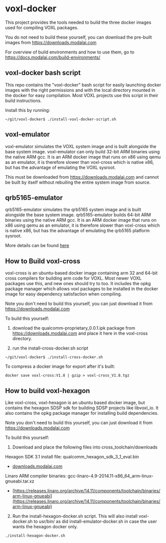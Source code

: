 # voxl-docker

This project provides the tools needed to build the three docker images used for compiling VOXL packages.

You do not need to build these yourself, you can download the pre-built images from https://downloads.modalai.com

For overview of build environments and how to use them, go to https://docs.modalai.com/build-environments/



## voxl-docker bash script

This repo contains the "voxl-docker" bash script for easily launching docker images with the right permissions and with the local directory mounted in the docker for easy compilation. Most VOXL projects use this script in their build instructions.

Install this by running:

```
~/git/voxl-docker$ ./install-voxl-docker-script.sh
```


## voxl-emulator

voxl-emulator simulates the VOXL system image and is built alongside the base system image. voxl-emulator can only build 32-bit ARM binaries using the native ARM gcc. It is an ARM docker image that runs on x86 using qemu as an emulator, it is therefore slower than voxl-cross which is native x86, but has the advantage of emulating the VOXL sysroot.

This must be downloaded from https://downloads.modalai.com and cannot be built by itself without rebuiling the entire system image from source.

## qrb5165-emulator

qrb5165-emulator simulates the qrb5165 system image and is built alongside the base system image. qrb5165-emulator builds 64-bit ARM binaries using the native ARM gcc. It is an ARM docker image that runs on x86 using qemu as an emulator, it is therefore slower than voxl-cross which is native x86, but has the advantage of emulating the qrb5165 platform sysroot.

More details can be found [here](qrb5165-emulator/README.md)

## How to Build voxl-cross

voxl-cross is an ubuntu-based docker image containing arm 32 and 64-bit cross compilers for building arm code for VOXL. Most newer VOXL packages use this, and new ones should try to too. It includes the opkg package manager which allows voxl packages to be installed in the docker image for easy dependency satisfaction when compiling.

Note you don't need to build this yourself, you can just download it from https://downloads.modalai.com

To build this yourself:

1) download the qualcomm-proprietary_0.0.1.ipk package from https://downloads.modalai.com and place it here in the voxl-cross directory.

2) run the install-cross-docker.sh script

```
~/git/voxl-docker$ ./install-cross-docker.sh
```

To compress a docker image for export after it's built:

```
docker save voxl-cross:V1.8 | gzip > voxl-cross_V1.8.tgz
```

## How to build voxl-hexagon

Like voxl-cross, voxl-hexagon is an ubuntu based docker image, but contains the hexagon SDSP sdk for building SDSP projects like libvoxl_io. It also contains the opkg package manager for installing build dependencies.

Note you don't need to build this yourself, you can just download it from https://downloads.modalai.com

To build this yourself:

1) Download and place the following files into cross_toolchain/downloads

Hexagon SDK 3.1 install file: qualcomm_hexagon_sdk_3_1_eval.bin

* [downloads.modalai.com](downloads.modalai.com)

Linaro ARM compiler binaries: gcc-linaro-4.9-2014.11-x86_64_arm-linux-gnueabi.tar.xz

* [https://releases.linaro.org/archive/14.11/components/toolchain/binaries/arm-linux-gnueabi](https://releases.linaro.org/archive/14.11/components/toolchain/binaries/arm-linux-gnueabi)

2) Run the install-hexagon-docker.sh script. This will also install voxl-docker.sh to usr/bin/ as did install-emulator-docker.sh in case the user wants the hexagon docker only.

```bash
./install-hexagon-docker.sh
```
